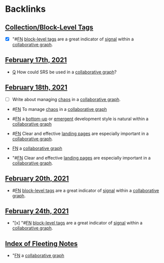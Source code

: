 
# Backlinks
## [Collection/Block-Level Tags](<Collection/Block-Level Tags.md>)
- [x] "#[FN](<FN.md>) [block-level tags](<block-level tags.md>) are a great indicator of [signal](<signal.md>) within a [collaborative graph](<collaborative graph.md>).

## [February 17th, 2021](<February 17th, 2021.md>)
- [Q](<Q.md>) How could SRS be used in a [collaborative graph](<collaborative graph.md>)?

## [February 18th, 2021](<February 18th, 2021.md>)
- [ ] Write about managing [chaos](<chaos.md>) in a [collaborative graph](<collaborative graph.md>).

- #[FN](<FN.md>) To manage [chaos](<chaos.md>) in a [collaborative graph](<collaborative graph.md>)

- #[FN](<FN.md>) a [bottom-up](<bottom-up.md>) or [emergent](<emergent.md>) development style is natural within a [collaborative graph](<collaborative graph.md>)

- #[FN](<FN.md>) Clear and effective [landing pages](<landing pages.md>) are especially important in a [collaborative graph](<collaborative graph.md>).

- [FN](<FN.md>) a [collaborative graph](<collaborative graph.md>)

- "#[FN](<FN.md>) Clear and effective [landing pages](<landing pages.md>) are especially important in a [collaborative graph](<collaborative graph.md>).

## [February 20th, 2021](<February 20th, 2021.md>)
- #[FN](<FN.md>) [block-level tags](<block-level tags.md>) are a great indicator of [signal](<signal.md>) within a [collaborative graph](<collaborative graph.md>).

## [February 24th, 2021](<February 24th, 2021.md>)
- "[x] "#[FN](<FN.md>) [block-level tags](<block-level tags.md>) are a great indicator of [signal](<signal.md>) within a [collaborative graph](<collaborative graph.md>).

## [Index of Fleeting Notes](<Index of Fleeting Notes.md>)
- "[FN](<FN.md>) a [collaborative graph](<collaborative graph.md>)


